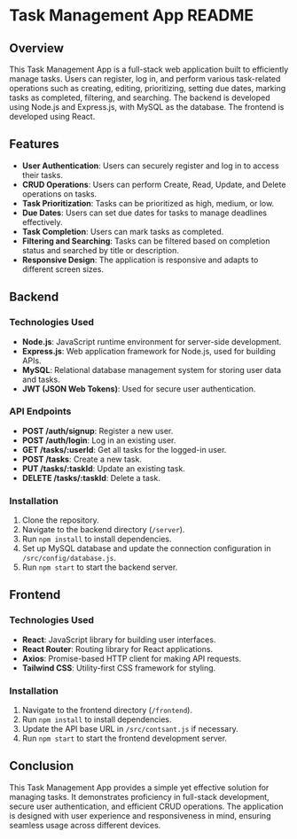 # Task Management App README

## Overview

This Task Management App is a full-stack web application built to efficiently manage tasks. Users can register, log in, and perform various task-related operations such as creating, editing, prioritizing, setting due dates, marking tasks as completed, filtering, and searching. The backend is developed using Node.js and Express.js, with MySQL as the database. The frontend is developed using React.

## Features

- **User Authentication**: Users can securely register and log in to access their tasks.
- **CRUD Operations**: Users can perform Create, Read, Update, and Delete operations on tasks.
- **Task Prioritization**: Tasks can be prioritized as high, medium, or low.
- **Due Dates**: Users can set due dates for tasks to manage deadlines effectively.
- **Task Completion**: Users can mark tasks as completed.
- **Filtering and Searching**: Tasks can be filtered based on completion status and searched by title or description.
- **Responsive Design**: The application is responsive and adapts to different screen sizes.

## Backend

### Technologies Used

- **Node.js**: JavaScript runtime environment for server-side development.
- **Express.js**: Web application framework for Node.js, used for building APIs.
- **MySQL**: Relational database management system for storing user data and tasks.
- **JWT (JSON Web Tokens)**: Used for secure user authentication.

### API Endpoints

- **POST /auth/signup**: Register a new user.
- **POST /auth/login**: Log in an existing user.
- **GET /tasks/:userId**: Get all tasks for the logged-in user.
- **POST /tasks**: Create a new task.
- **PUT /tasks/:taskId**: Update an existing task.
- **DELETE /tasks/:taskId**: Delete a task.

### Installation

1. Clone the repository.
2. Navigate to the backend directory (`/server`).
3. Run `npm install` to install dependencies.
4. Set up MySQL database and update the connection configuration in `/src/config/database.js`.
5. Run `npm start` to start the backend server.

## Frontend

### Technologies Used

- **React**: JavaScript library for building user interfaces.
- **React Router**: Routing library for React applications.
- **Axios**: Promise-based HTTP client for making API requests.
- **Tailwind CSS**: Utility-first CSS framework for styling.

### Installation

1. Navigate to the frontend directory (`/frontend`).
2. Run `npm install` to install dependencies.
3. Update the API base URL in `/src/contsant.js` if necessary.
4. Run `npm start` to start the frontend development server.

## Conclusion

This Task Management App provides a simple yet effective solution for managing tasks. It demonstrates proficiency in full-stack development, secure user authentication, and efficient CRUD operations. The application is designed with user experience and responsiveness in mind, ensuring seamless usage across different devices.
